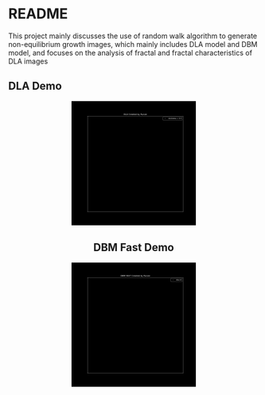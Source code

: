 # README

This project mainly discusses the use of random walk algorithm to generate non-equilibrium growth images, which mainly includes DLA model and DBM model, and focuses on the analysis of fractal and fractal characteristics of DLA images

## DLA Demo

<center>
<img src="./gif/DLA.gif" width="250" height="250" />

## DBM Fast Demo

<center>                                                        
<img src="./gif/DBM_FAST.gif" width="250" height="250" />
